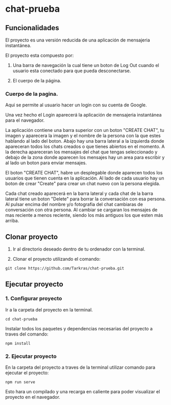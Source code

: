 # chat-prueba

## Funcionalidades

El proyecto es una versión reducida de una aplicación de mensajeria instantánea.

El proyecto esta compuesto por:

1. Una barra de navegación la cual tiene un boton de Log Out cuando el usuario esta conectado para que pueda desconectarse.

2. El cuerpo de la página.

### Cuerpo de la pagina.

Aqui se permite al usuario hacer un login con su cuenta de Google.

Una vez hecho el Login aparecerá la aplicación de mensajeria instantánea para el navegador.

La aplicación contiene una barra superior con un boton "CREATE CHAT", tu imagen y aparecera la imagen y el nombre de la persona con la que estes hablando al lado del boton. Abajo hay una barra lateral a la izquierda donde apareceran todos los chats creados o que tienes abiertos en el momento. A la derecha apareceran los mensajes del chat que tengas seleccionado y debajo de la zona donde aparecen los mensajes hay un area para escribir y al lado un boton para enviar mensajes.

El boton "CREATE CHAT", habre un desplegable donde aparecen todos los usuarios que tienen cuenta en la aplicación. Al lado de cada usuario hay un boton de crear "Create" para crear un chat nuevo con la persona elegida.

Cada chat creado aparecerá en la barra lateral y cada chat de la barra lateral tiene un boton "Delete" para borrar la conversación con esa persona. Al pulsar encima del nombre y/o fotografia del chat cambiaras de conversación con otra persona. Al cambiar se cargaran los mensajes de mas reciente a menos reciente, siendo los más antiguos los que esten más arriba.

## Clonar proyecto

1. Ir al directorio deseado dentro de tu ordenador con la terminal.

2. Clonar el proyecto utilizando el comando:

```
git clone https://github.com/Tarkras/chat-prueba.git
```

## Ejecutar proyecto

### 1. Configurar proyecto

Ir a la carpeta del proyecto en la terminal.

```
cd chat-prueba
```

Instalar todos los paquetes y dependencias necesarias del proyecto a traves del comando:

```
npm install
```

### 2. Ejecutar proyecto

En la carpeta del proyecto a traves de la terminal utilizar comando para ejecutar el proyecto:

```
npm run serve
```

Esto hara un compilado y una recarga en caliente para poder visualizar el proyecto en el navegador.
